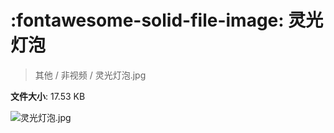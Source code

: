 # :fontawesome-solid-file-image: 灵光灯泡

> 其他 / 非视频 / 灵光灯泡.jpg

**文件大小**: 17.53 KB

<img src="https://file.hsyhx.top/archive/其他/非视频/灵光灯泡.jpg"  alt="灵光灯泡.jpg" />